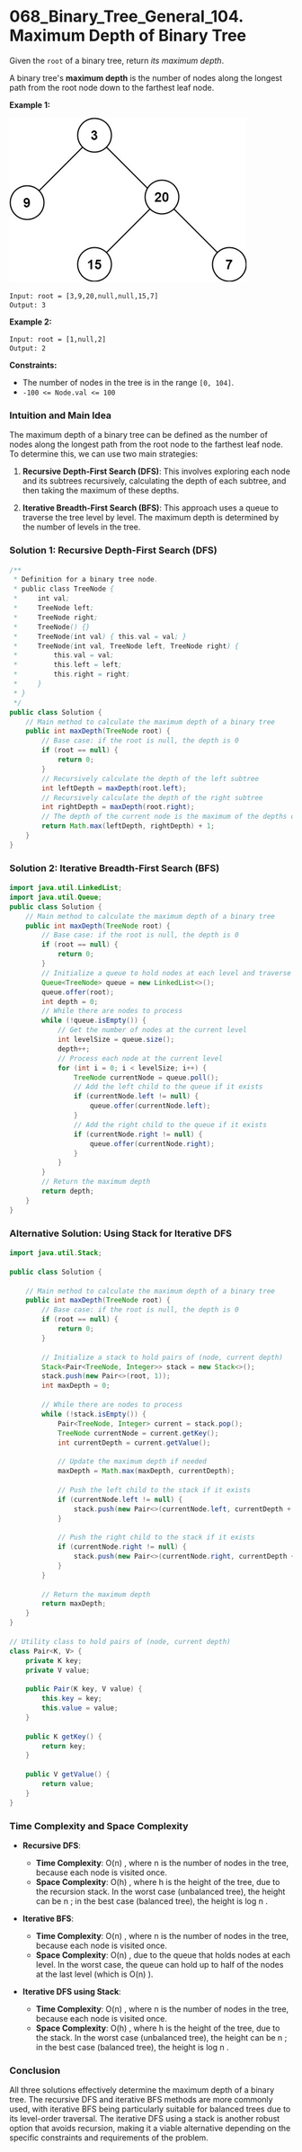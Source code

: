 # 068_Binary_Tree_General_104. Maximum Depth of Binary Tree

Given the `root` of a binary tree, return *its maximum depth*.

A binary tree's **maximum depth** is the number of nodes along the longest path from the root node down to the farthest leaf node.

 

**Example 1:**

![img](https://raw.githubusercontent.com/JedLee6/PublicPicBed/main/uPic/tmp-tree.jpg)

```
Input: root = [3,9,20,null,null,15,7]
Output: 3
```

**Example 2:**

```
Input: root = [1,null,2]
Output: 2
```

 

**Constraints:**

- The number of nodes in the tree is in the range `[0, 104]`.
- `-100 <= Node.val <= 100`



### Intuition and Main Idea

The maximum depth of a binary tree can be defined as the number of nodes along the longest path from the root node to the farthest leaf node. To determine this, we can use two main strategies:

1. **Recursive Depth-First Search (DFS)**: This involves exploring each node and its subtrees recursively, calculating the depth of each subtree, and then taking the maximum of these depths.

2. **Iterative Breadth-First Search (BFS)**: This approach uses a queue to traverse the tree level by level. The maximum depth is determined by the number of levels in the tree.

### Solution 1: Recursive Depth-First Search (DFS)

```java
/**
 * Definition for a binary tree node.
 * public class TreeNode {
 *     int val;
 *     TreeNode left;
 *     TreeNode right;
 *     TreeNode() {}
 *     TreeNode(int val) { this.val = val; }
 *     TreeNode(int val, TreeNode left, TreeNode right) {
 *         this.val = val;
 *         this.left = left;
 *         this.right = right;
 *     }
 * }
 */
public class Solution {
    // Main method to calculate the maximum depth of a binary tree
    public int maxDepth(TreeNode root) {
        // Base case: if the root is null, the depth is 0
        if (root == null) {
            return 0;
        }
        // Recursively calculate the depth of the left subtree
        int leftDepth = maxDepth(root.left);
        // Recursively calculate the depth of the right subtree
        int rightDepth = maxDepth(root.right);
        // The depth of the current node is the maximum of the depths of its subtrees plus one
        return Math.max(leftDepth, rightDepth) + 1;
    }
}
```

### Solution 2: Iterative Breadth-First Search (BFS)

```java
import java.util.LinkedList;
import java.util.Queue;
public class Solution {
    // Main method to calculate the maximum depth of a binary tree
    public int maxDepth(TreeNode root) {
        // Base case: if the root is null, the depth is 0
        if (root == null) {
            return 0;
        }
        // Initialize a queue to hold nodes at each level and traverse the tree level by level
        Queue<TreeNode> queue = new LinkedList<>();
        queue.offer(root);
        int depth = 0;
        // While there are nodes to process
        while (!queue.isEmpty()) {
            // Get the number of nodes at the current level
            int levelSize = queue.size();
            depth++;
            // Process each node at the current level
            for (int i = 0; i < levelSize; i++) {
                TreeNode currentNode = queue.poll();
                // Add the left child to the queue if it exists
                if (currentNode.left != null) {
                    queue.offer(currentNode.left);
                }
                // Add the right child to the queue if it exists
                if (currentNode.right != null) {
                    queue.offer(currentNode.right);
                }
            }
        }
        // Return the maximum depth
        return depth;
    }
}
```

### Alternative Solution: Using Stack for Iterative DFS

```java
import java.util.Stack;

public class Solution {

    // Main method to calculate the maximum depth of a binary tree
    public int maxDepth(TreeNode root) {
        // Base case: if the root is null, the depth is 0
        if (root == null) {
            return 0;
        }
        
        // Initialize a stack to hold pairs of (node, current depth)
        Stack<Pair<TreeNode, Integer>> stack = new Stack<>();
        stack.push(new Pair<>(root, 1));
        int maxDepth = 0;
        
        // While there are nodes to process
        while (!stack.isEmpty()) {
            Pair<TreeNode, Integer> current = stack.pop();
            TreeNode currentNode = current.getKey();
            int currentDepth = current.getValue();
            
            // Update the maximum depth if needed
            maxDepth = Math.max(maxDepth, currentDepth);
            
            // Push the left child to the stack if it exists
            if (currentNode.left != null) {
                stack.push(new Pair<>(currentNode.left, currentDepth + 1));
            }
            
            // Push the right child to the stack if it exists
            if (currentNode.right != null) {
                stack.push(new Pair<>(currentNode.right, currentDepth + 1));
            }
        }
        
        // Return the maximum depth
        return maxDepth;
    }
}

// Utility class to hold pairs of (node, current depth)
class Pair<K, V> {
    private K key;
    private V value;
    
    public Pair(K key, V value) {
        this.key = key;
        this.value = value;
    }
    
    public K getKey() {
        return key;
    }
    
    public V getValue() {
        return value;
    }
}
```

### Time Complexity and Space Complexity

- **Recursive DFS**:
  - **Time Complexity**: O(n) , where n is the number of nodes in the tree, because each node is visited once.
  - **Space Complexity**: O(h) , where h is the height of the tree, due to the recursion stack. In the worst case (unbalanced tree), the height can be n ; in the best case (balanced tree), the height is log n .

- **Iterative BFS**:
  - **Time Complexity**: O(n) , where n is the number of nodes in the tree, because each node is visited once.
  - **Space Complexity**: O(n) , due to the queue that holds nodes at each level. In the worst case, the queue can hold up to half of the nodes at the last level (which is O(n) ).

- **Iterative DFS using Stack**:
  - **Time Complexity**: O(n) , where n is the number of nodes in the tree, because each node is visited once.
  - **Space Complexity**: O(h) , where h is the height of the tree, due to the stack. In the worst case (unbalanced tree), the height can be n ; in the best case (balanced tree), the height is log n .

### Conclusion

All three solutions effectively determine the maximum depth of a binary tree. The recursive DFS and iterative BFS methods are more commonly used, with iterative BFS being particularly suitable for balanced trees due to its level-order traversal. The iterative DFS using a stack is another robust option that avoids recursion, making it a viable alternative depending on the specific constraints and requirements of the problem.